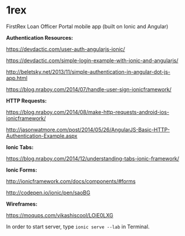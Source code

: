 # 1rex

FirstRex Loan Officer Portal mobile app (built on Ionic and Angular)

**Authentication Resources:**

https://devdactic.com/user-auth-angularjs-ionic/

https://devdactic.com/simple-login-example-with-ionic-and-angularjs/

http://beletsky.net/2013/11/simple-authentication-in-angular-dot-js-app.html

https://blog.nraboy.com/2014/07/handle-user-sign-ionicframework/

**HTTP Requests:**

https://blog.nraboy.com/2014/08/make-http-requests-android-ios-ionicframework/

http://jasonwatmore.com/post/2014/05/26/AngularJS-Basic-HTTP-Authentication-Example.aspx


**Ionic Tabs:**

https://blog.nraboy.com/2014/12/understanding-tabs-ionic-framework/

**Ionic Forms:**

http://ionicframework.com/docs/components/#forms

http://codepen.io/ionic/pen/saoBG

**Wireframes:**

https://moqups.com/vikashiscool/LOiE0LXG


In order to start server, type `ionic serve --lab` in Terminal.